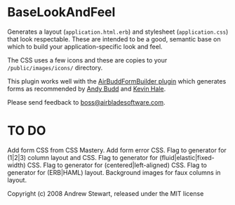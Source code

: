 BaseLookAndFeel
===============

Generates a layout (`application.html.erb`) and stylesheet (`application.css`) that look respectable.  These are intended to be a good, semantic base on which to build your application-specific look and feel.

The CSS uses a few icons and these are copies to your `/public/images/icons/` directory.

This plugin works well with the [AirBuddFormBuilder plugin][1] which generates forms as recommended by [Andy Budd][2] and [Kevin Hale][3].

[1]: http://github.com/airblade/air_budd_form_builder/tree/master
[2]: http://www.cssmastery.com
[3]: http://particletree.com/features/rediscovering-the-button-element/

Please send feedback to boss@airbladesoftware.com.


TO DO
=====
Add form CSS from CSS Mastery.
Add form error CSS.
Flag to generator for (1|2|3) column layout and CSS.
Flag to generator for (fluid|elastic|fixed-width) CSS.
Flag to generator for (centered|left-aligned) CSS.
Flag to generator for (ERB|HAML) layout.
Background images for faux columns in layout.


Copyright (c) 2008 Andrew Stewart, released under the MIT license
